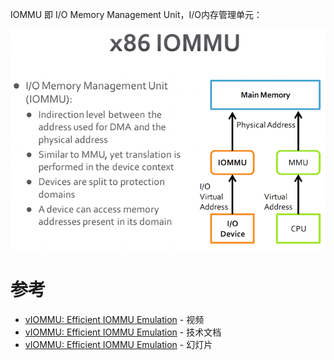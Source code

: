 IOMMU 即 I/O Memory Management Unit，I/O内存管理单元：

![IOMMU](../../../img/virtual/kvm/qemu/iommu.png)



# 参考

* [vIOMMU: Efficient IOMMU Emulation](https://www.usenix.org/conference/usenixatc11/viommu-efficient-iommu-emulation) - 视频
* [vIOMMU: Efficient IOMMU Emulation](https://www.usenix.org/legacy/events/atc11/tech/final_files/Amit.pdf) - 技术文档
* [vIOMMU: Efficient IOMMU Emulation](https://www.usenix.org/legacy/events/atc11/tech/slides/amit.pdf) - 幻灯片